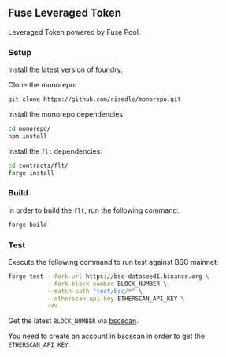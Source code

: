 ## Fuse Leveraged Token

Leveraged Token powered by Fuse Pool.

### Setup

Install the latest version of
[foundry](https://github.com/foundry-rs/foundry#installation).

Clone the monorepo:

```sh
git clone https://github.com/risedle/monorepo.git
```

Install the monorepo dependencies:

```sh
cd monorepo/
npm install
```

Install the `flt` dependencies:

```sh
cd contracts/flt/
forge install
```

### Build

In order to build the `flt`, run the following command:

```sh
forge build
```

### Test

Execute the following command to run test against BSC mainnet:

```sh
forge test --fork-url https://bsc-dataseed1.binance.org \
           --fork-block-number BLOCK_NUMBER \
           --match-path "test/bsc/*" \
           --etherscan-api-key ETHERSCAN_API_KEY \
           -vv
```

Get the latest `BLOCK_NUMBER` via [bscscan](https://bscscan.com/).

You need to create an account in bscscan in order to get the
`ETHERSCAN_API_KEY`.

